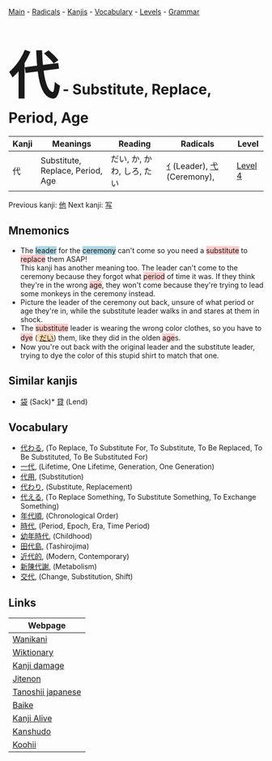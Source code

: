 <style> bigfont {font-size: 100px}</style>
[Main](../README.md) -
[Radicals](../radicals.md) -
[Kanjis](../kanjis.md) -
[Vocabulary](../vocabulary.md) -
[Levels](../levels.md) -
[Grammar](../grammar.md)
# <bigfont> 代</bigfont> - Substitute, Replace, Period, Age 

| Kanji | Meanings | Reading | Radicals | Level |
| --- | --- | --- | --- | --- |
| 代 | Substitute, Replace, Period, Age | だい, か, かわ, しろ, たい | [ｲ](../radicals/ｲ.md) (Leader), [弋](../radicals/弋.md) (Ceremony),  | [Level 4](../levels/wk_level4.md) |

Previous kanji: [他](他.md) Next kanji: [写](写.md) 

## Mnemonics
 * The <span style="background-color:#ADD8E6"> leader</span> for the <span style="background-color:#ADD8E6"> ceremony</span> can't come so you need a <span style="background-color:#ffcccb"> substitute</span> to <span style="background-color:#ffcccb"> replace</span> them ASAP!<br />This kanji has another meaning too. The leader can't come to the ceremony because they forgot what <span style="background-color:#ffcccb"> period</span> of time it was. If they think they're in the wrong <span style="background-color:#ffcccb"> age</span>, they won't come because they're trying to lead some monkeys in the ceremony instead.
* Picture the leader of the ceremony out back, unsure of what period or age they're in, while the substitute leader walks in and stares at them in shock.
* The <span style="background-color:#ffcccb"> substitute</span> leader is wearing the wrong color clothes, so you have to <span style="background-color:#ffcccb"> dye</span> (<span style="background-color:#fed8b1"> [だい](https://jisho.org/search/だい)</span>) them, like they did in the olden <span style="background-color:#ffcccb"> age</span>s.
* Now you're out back with the original leader and the substitute leader, trying to dye the color of this stupid shirt to match that one.


## Similar kanjis
 * [袋](袋.md) (Sack)* [貸](貸.md) (Lend)


## Vocabulary
 * [代わる](../vocabulary/代.md), (To Replace, To Substitute For, To Substitute, To Be Replaced, To Be Substituted, To Be Substituted For)
* [一代](../vocabulary/代.md), (Lifetime, One Lifetime, Generation, One Generation)
* [代用](../vocabulary/代.md), (Substitution)
* [代わり](../vocabulary/代.md), (Substitute, Replacement)
* [代える](../vocabulary/代.md), (To Replace Something, To Substitute Something, To Exchange Something)
* [年代順](../vocabulary/代.md), (Chronological Order)
* [時代](../vocabulary/代.md), (Period, Epoch, Era, Time Period)
* [幼年時代](../vocabulary/代.md), (Childhood)
* [田代島](../vocabulary/代.md), (Tashirojima)
* [近代的](../vocabulary/代.md), (Modern, Contemporary)
* [新陳代謝](../vocabulary/代.md), (Metabolism)
* [交代](../vocabulary/代.md), (Change, Substitution, Shift)



## Links 

| Webpage |
| --- |
| [Wanikani          ](https://www.wanikani.com/kanji/代) |
| [Wiktionary        ](https://en.wiktionary.org/wiki/代) |
| [Kanji damage      ](http://www.kanjidamage.com/kanji/search?utf8=✓&q=代) |
| [Jitenon           ](https://jitenon.com/kanji/代) |
| [Tanoshii japanese ](https://www.tanoshiijapanese.com/dictionary/kanji.cfm?k=代) |
| [Baike             ](https://baike.baidu.com/item/代) |
| [Kanji Alive       ](https://app.kanjialive.com/代) |
| [Kanshudo          ](https://www.kanshudo.com/searchmn?q=代) |
| [Koohii            ](https://kanji.koohii.com/study/kanji/代) |
